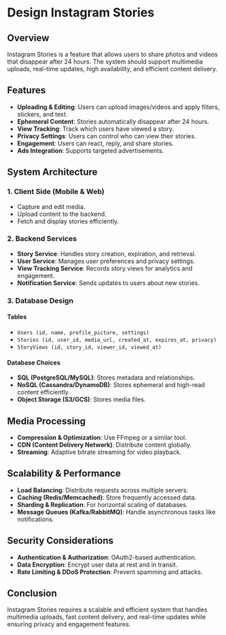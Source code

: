 # Design Instagram Stories

## Overview
Instagram Stories is a feature that allows users to share photos and videos that disappear after 24 hours. The system should support multimedia uploads, real-time updates, high availability, and efficient content delivery.

## Features
- **Uploading & Editing**: Users can upload images/videos and apply filters, stickers, and text.
- **Ephemeral Content**: Stories automatically disappear after 24 hours.
- **View Tracking**: Track which users have viewed a story.
- **Privacy Settings**: Users can control who can view their stories.
- **Engagement**: Users can react, reply, and share stories.
- **Ads Integration**: Supports targeted advertisements.

## System Architecture
### 1. **Client Side (Mobile & Web)**
- Capture and edit media.
- Upload content to the backend.
- Fetch and display stories efficiently.

### 2. **Backend Services**
- **Story Service**: Handles story creation, expiration, and retrieval.
- **User Service**: Manages user preferences and privacy settings.
- **View Tracking Service**: Records story views for analytics and engagement.
- **Notification Service**: Sends updates to users about new stories.

### 3. **Database Design**
#### Tables
- `Users (id, name, profile_picture, settings)`
- `Stories (id, user_id, media_url, created_at, expires_at, privacy)`
- `StoryViews (id, story_id, viewer_id, viewed_at)`

#### Database Choices
- **SQL (PostgreSQL/MySQL)**: Stores metadata and relationships.
- **NoSQL (Cassandra/DynamoDB)**: Stores ephemeral and high-read content efficiently.
- **Object Storage (S3/GCS)**: Stores media files.

## Media Processing
- **Compression & Optimization**: Use FFmpeg or a similar tool.
- **CDN (Content Delivery Network)**: Distribute content globally.
- **Streaming**: Adaptive bitrate streaming for video playback.

## Scalability & Performance
- **Load Balancing**: Distribute requests across multiple servers.
- **Caching (Redis/Memcached)**: Store frequently accessed data.
- **Sharding & Replication**: For horizontal scaling of databases.
- **Message Queues (Kafka/RabbitMQ)**: Handle asynchronous tasks like notifications.

## Security Considerations
- **Authentication & Authorization**: OAuth2-based authentication.
- **Data Encryption**: Encrypt user data at rest and in transit.
- **Rate Limiting & DDoS Protection**: Prevent spamming and attacks.

## Conclusion
Instagram Stories requires a scalable and efficient system that handles multimedia uploads, fast content delivery, and real-time updates while ensuring privacy and engagement features.
